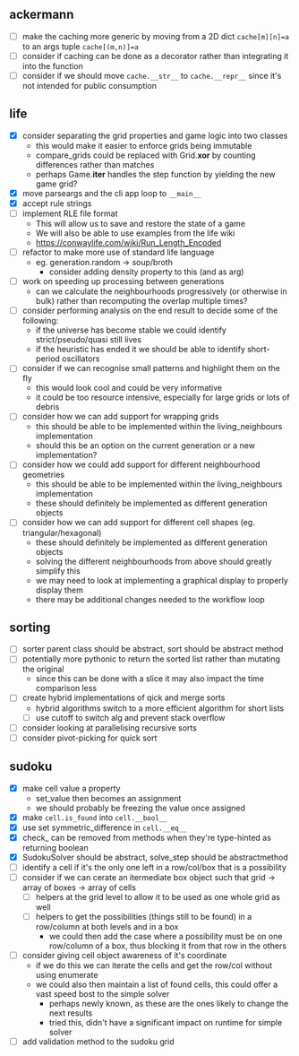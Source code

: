 ackermann
---------
- [ ] make the caching more generic by moving from a 2D dict `cache[m][n]=a` to an args tuple `cache[(m,n)]=a`
- [ ] consider if caching can be done as a decorator rather than integrating it into the function
- [ ] consider if we should move `cache.__str__` to `cache.__repr__` since it's not intended for public consumption

life
----
- [X] consider separating the grid properties and game logic into two classes
    - this would make it easier to enforce grids being immutable
    - compare_grids could be replaced with Grid.__xor__ by counting differences rather than matches
    - perhaps Game.__iter__ handles the step function by yielding the new game grid?
- [X] move parseargs and the cli app loop to `__main__`
- [X] accept rule strings
- [ ] implement RLE file format
    - This will allow us to save and restore the state of a game
    - We will also be able to use examples from the life wiki
    - https://conwaylife.com/wiki/Run_Length_Encoded
- [ ] refactor to make more use of standard life language
    - eg. generation.random -> soup/broth
        - consider adding density property to this (and as arg)
- [ ] work on speeding up processing between generations
    - can we calculate the neighbourhoods progressively (or otherwise in bulk) rather than recomputing the overlap multiple times?
- [ ] consider performing analysis on the end result to decide some of the following:
    - if the universe has become stable we could identify strict/pseudo/quasi still lives
    - if the heuristic has ended it we should be able to identify short-period oscillators
- [ ] consider if we can recognise small patterns and highlight them on the fly
    - this would look cool and could be very informative
    - it could be too resource intensive, especially for large grids or lots of debris
- [ ] consider how we can add support for wrapping grids
    - this should be able to be implemented within the living_neighbours implementation
    - should this be an option on the current generation or a new implementation?
- [ ] consider how we could add support for different neighbourhood geometries
    - this should be able to be implemented within the living_neighbours implementation
    - these should definitely be implemented as different generation objects
- [ ] consider how we can add support for different cell shapes (eg. triangular/hexagonal)
    - these should definitely be implemented as different generation objects
    - solving the different neighbourhoods from above should greatly simplify this
    - we may need to look at implementing a graphical display to properly display them
    - there may be additional changes needed to the workflow loop

sorting
-------
- [ ] sorter parent class should be abstract, sort should be abstract method
- [ ] potentially more pythonic to return the sorted list rather than mutating the original
    - since this can be done with a slice it may also impact the time comparison less
- [ ] create hybrid implementations of qick and merge sorts
    - hybrid algorithms switch to a more efficient algorithm for short lists
    - [ ] use cutoff to switch alg and prevent stack overflow
- [ ] consider looking at parallelising recursive sorts
- [ ] consider pivot-picking for quick sort

sudoku
------
- [X] make cell value a property
    - set_value then becomes an assignment
    - we should probably be freezing the value once assigned
- [X] make `cell.is_found` into `cell.__bool__`
- [X] use set symmetric_difference in `cell.__eq__`
- [X] check_ can be removed from methods when they're type-hinted as returning boolean
- [X] SudokuSolver should be abstract, solve_step should be abstractmethod
- [ ] identify a cell if it's the only one left in a row/col/box that is a possibility
- [ ] consider if we can cerate an itermediate box object such that grid -> array of boxes -> array of cells
    - [ ] helpers at the grid level to allow it to be used as one whole grid as well
    - [ ] helpers to get the possibilities (things still to be found) in a row/column at both levels and in a box
        - we could then add the case where a possibility must be on one row/column of a box, thus blocking it from that row in the others
- [ ] consider giving cell object awareness of it's coordinate
    - if we do this we can iterate the cells and get the row/col without using enumerate
    - we could also then maintain a list of found cells, this could offer a vast speed bost to the simple solver
        - perhaps newly known, as these are the ones likely to change the next results
        - tried this, didn't have a significant impact on runtime for simple solver
- [ ] add validation method to the sudoku grid
